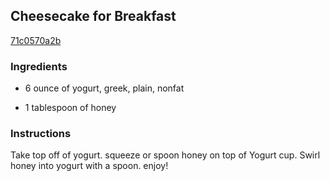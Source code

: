 ## Cheesecake for Breakfast

[71c0570a2b](http://www.food.com/recipe/cheesecake-for-breakfast-359190)

### Ingredients

 - 6 ounce of yogurt, greek, plain, nonfat

 - 1 tablespoon of honey

### Instructions

Take top off of yogurt. squeeze or spoon honey on top of Yogurt cup. Swirl honey into yogurt with a spoon. enjoy!
